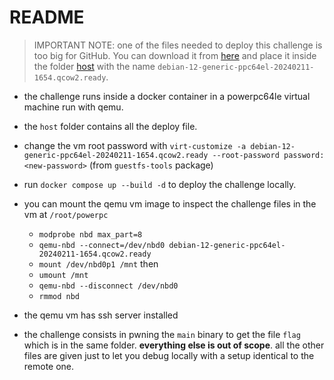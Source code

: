 README
======

> IMPORTANT NOTE: one of the files needed to deploy this challenge is too big for GitHub. You can download it from [here](https://cloud.cybersecnatlab.it/s/CgsZsz8xoGtAypz) and place it inside the folder [host](host/) with the name `debian-12-generic-ppc64el-20240211-1654.qcow2.ready`.

- the challenge runs inside a docker container in a powerpc64le virtual machine run with qemu.
- the `host` folder contains all the deploy file.
- change the vm root password with `virt-customize -a debian-12-generic-ppc64el-20240211-1654.qcow2.ready --root-password password:<new-password>` (from `guestfs-tools` package)
- run `docker compose up --build -d` to deploy the challenge locally.

- you can mount the qemu vm image to inspect the challenge files in the vm at `/root/powerpc`
    - `modprobe nbd max_part=8`
    - `qemu-nbd --connect=/dev/nbd0 debian-12-generic-ppc64el-20240211-1654.qcow2.ready`
    - `mount /dev/nbd0p1 /mnt`
    then
    - `umount /mnt`
    - `qemu-nbd --disconnect /dev/nbd0`
    - `rmmod nbd`
- the qemu vm has ssh server installed

- the challenge consists in pwning the `main` binary to get the file `flag` which is in the same folder. **everything else is out of scope**. all the other files are given just to let you debug locally with a setup identical to the remote one.
